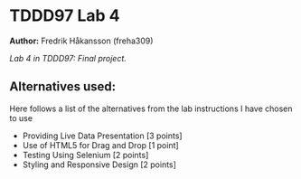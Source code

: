 # TDDD97 Lab 4
**Author:** Fredrik Håkansson (freha309)


*Lab 4 in TDDD97: Final project.*

## Alternatives used:
Here follows a list of the alternatives from the lab instructions I have chosen to use
* Providing Live Data Presentation [3 points]
* Use of HTML5 for Drag and Drop [1 point]
* Testing Using Selenium [2 points]
* Styling and Responsive Design [2 points]